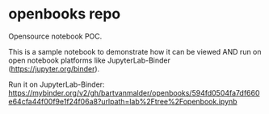# openbooks repo
Opensource notebook POC.  

This is a sample notebook to demonstrate how it can be viewed AND run on open notebook platforms like JupyterLab-Binder (https://jupyter.org/binder).

Run it on JupyterLab-Binder:  
https://mybinder.org/v2/gh/bartvanmalder/openbooks/594fd0504fa7df660e64cfa44f00f9e1f24f06a8?urlpath=lab%2Ftree%2Fopenbook.ipynb
